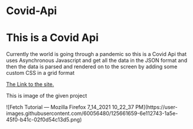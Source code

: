 # Covid-Api

<h1>This is a Covid Api</h1>

<p>Currently the world is going through a pandemic so this is a Covid Api that uses Asynchronous Javascript and get all the data in the JSON format and then the data is parsed and rendered on to the screen by adding some custom CSS in a grid format</p>

<a href="https://happy-curran-f75d5d.netlify.app">The Link to the site.</a>

<p>This is image of the given project</p>![Fetch Tutorial — Mozilla Firefox 7_14_2021 10_22_37 PM](https://user-images.githubusercontent.com/60056480/125661659-6e112743-1a5e-45f0-b41c-02f0d54c13d5.png)

